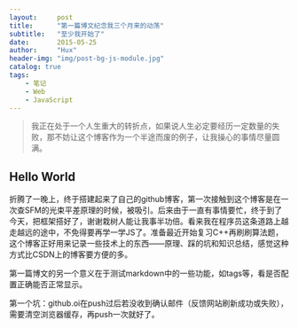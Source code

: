 ```yaml
---
layout:     post
title:      "第一篇博文纪念我三个月来的动荡"
subtitle:   "至少我开始了"
date:       2015-05-25
author:     "Hux"
header-img: "img/post-bg-js-module.jpg"
catalog: true
tags:
    - 笔记
    - Web
    - JavaScript
---
```



>我正在处于一个人生重大的转折点，如果说人生必定要经历一定数量的失败，那不妨让这个博客作为一个半途而废的例子，让我操心的事情尽量圆满。

## Hello World

折腾了一晚上，终于搭建起来了自己的github博客，第一次接触到这个博客是在一次查SFM的光束平差原理的时候，被吸引。后来由于一直有事情要忙，终于到了今天，把框架搭好了，谢谢栽树人能让我事半功倍。看来我在程序员这条道路上越走越远的途中，不免得要再学一学JS了。准备最近开始复习C++再刷刷算法题，这个博客正好用来记录一些技术上的东西——原理、踩的坑和知识总结，感觉这种方式比CSDN上的博客要方便的多。

第一篇博文的另一个意义在于测试markdown中的一些功能，如tags等，看是否配置正确能否正常显示。

第一个坑：github.oi在push过后若没收到确认邮件（反馈网站刷新成功或失败），需要清空浏览器缓存，再push一次就好了。
